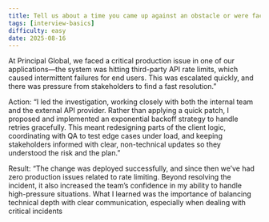 ```yaml
---
title: Tell us about a time you came up against an obstacle or were faced with confrontation?
tags: [interview-basics]
difficulty: easy
date: 2025-08-16
---
```


At Principal Global, we faced a critical production issue in one of our applications—the system was hitting third-party API rate limits, which caused intermittent failures for end users. This was escalated quickly, and there was pressure from stakeholders to find a fast resolution.”

Action:
“I led the investigation, working closely with both the internal team and the external API provider. Rather than applying a quick patch, I proposed and implemented an exponential backoff strategy to handle retries gracefully. This meant redesigning parts of the client logic, coordinating with QA to test edge cases under load, and keeping stakeholders informed with clear, non-technical updates so they understood the risk and the plan.”

Result:
“The change was deployed successfully, and since then we’ve had zero production issues related to rate limiting. Beyond resolving the incident, it also increased the team’s confidence in my ability to handle high-pressure situations. What I learned was the importance of balancing technical depth with clear communication, especially when dealing with critical incidents
